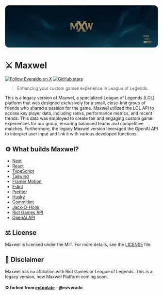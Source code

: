 <p align="center">
  <img src="cover.png" width="1200">
</p>

# ⚔️ Maxwel

[![Follow Everaldo on X](https://img.shields.io/badge/follow-evvvrado-1DA1F2?logo=x)](https://x.com/evvvrado)
[![GitHub stars](https://img.shields.io/github/stars/evvvrado/maxwel.svg?style=social&logo=github&label=Stars)](https://github.com/evvvrado/maxwel)

> Enhancing your custom games experience in League of Legends.

This is a legacy version of Maxwel, a specialized League of Legends (LOL) platform that was designed exclusively for a small, close-knit group of friends who shared a passion for the game. Maxwel utilized the LOL API to access key player data, including ranks, performance metrics, and recent trends. This data was employed to create fair and engaging custom game experiences for our group, ensuring balanced teams and competitive matches. Furthermore, the legacy Maxwel version leveraged the OpenAI API to interpret user input and link it with various developed functions.

## ⚙️ What builds Maxwel?

-   [Next](https://nextjs.org/docs)
-   [React](https://reactjs.org)
-   [TypeScript](https://www.typescriptlang.org)
-   [Tailwind](https://tailwindcss.com/)
-   [Framer Motion](https://www.framer.com/motion/)
-   [Eslint](https://eslint.org)
-   [Prettier](https://prettier.io)
-   [Husky](https://github.com/typicode/husky)
-   [Commitlint](https://commitlint.js.org/#/)
-   [Jack-O-Hook](https://github.com/evvvrado/jack-o-hook)
-   [Riot Games API](https://developer.riotgames.com/apis)
-   [OpenAi API](https://openai.com/blog/openai-api)

## ⚖️ License

Maxwel is licensed under the MIT. For more details, see the [LICENSE](./LICENSE) file.

## 📖 Disclaimer

Maxwel has no affiliation with Riot Games or League of Legends.
This is a legacy version, new Maxwel Platform coming soon.

#### ⚙️ forked from [ectoplate](https://github.com/evvvrado/ectoplate) - @evvvrado
